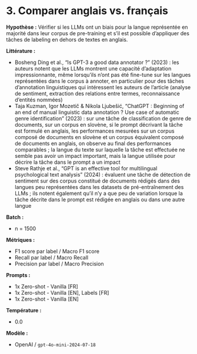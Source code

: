# 3. Comparer anglais vs. français

**Hypothèse :** Vérifier si les LLMs ont un biais pour la langue représentée en majorité dans leur corpus de pre-training et s’il est possible d’appliquer des tâches de labeling en dehors de textes en anglais.

**Littérature :**

- Bosheng Ding et al., “Is GPT-3 a good data annotator ?” (2023) : les auteurs notent que les LLMs montrent une capacité d’adaptation impressionnante, même lorsqu’ils n’ont pas été fine-tune sur les langues représentées dans le corpus à annoter, en particulier pour des tâches d’annotation linguistiques qui intéressent les auteurs de l’article (analyse de sentiment, extraction des relations entre termes, reconnaissance d’entités nommées)
- Taja Kuzman, Igor Mozetič & Nikola Ljubešić, “ChatGPT : Beginning of an end of manual linguistic data annotation ? Use case of automatic genre identification” (2023) : sur une tâche de classification de genre de documents, sur un corpus en slovène, si le prompt décrivant la tâche est formulé en anglais, les performances mesurées sur un corpus composé de documents en slovène et un corpus équivalent composé de documents en anglais, on observe au final des performances comparables ; la langue du texte sur laquelle la tâche est effectuée ne semble pas avoir un impact important, mais la langue utilisée pour décrire la tâche dans le prompt a un impact
- Steve Rathje et al., “GPT is an effective tool for multilingual psychological text analysis” (2024) : évaluent une tâche de détection de sentiment sur des corpus constitué de documents rédigés dans des langues peu représentées dans les datasets de pré-entraînement des LLMs ; ils notent également qu’il n’y a que peu de variation lorsque la tâche décrite dans le prompt est rédigée en anglais ou dans une autre langue

**Batch :**

- n = 1500

**Métriques :**

- F1 score par label / Macro F1 score
- Recall par label / Macro Recall
- Precision par label / Macro Precision

**Prompts :**

- 1x Zero-shot - Vanilla [FR]
- 1x Zero-shot - Vanilla [EN], Labels [FR]
- 1x Zero-shot - Vanilla [EN]

**Température :**

- 0.0

**Modèle :**

- OpenAI / `gpt-4o-mini-2024-07-18`